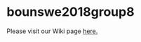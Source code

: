 # bounswe2018group8
Please visit our Wiki page [here.](https://github.com/bounswe/bounswe2018group8/wiki)
